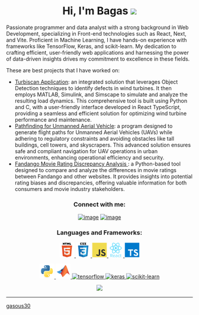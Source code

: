 <h1 align="center">Hi, I'm Bagas  <img height="40" src="https://cdn3.emoji.gg/emojis/2272-octoplushpinkteal.gif"></h1>
<p>Passionate programmer and data analyst with a strong background in Web Development, specializing in Front-end technologies such as React, Next, and Vite. Proficient in Machine Learning, I have hands-on experience with frameworks like TensorFlow, Keras, and scikit-learn. My dedication to crafting efficient, user-friendly web applications and harnessing the power of data-driven insights drives my commitment to excellence in these fields.</p>

<p>These are best projects that I have worked on: </p>

- <a href="https://github.com/gasous30/turbiscan-app" target="_blank">Turbiscan Application</a>: an integrated solution that leverages Object Detection techniques to identify defects in wind turbines. It then employs MATLAB, Simulink, and Simscape to simulate and analyze the resulting load dynamics. This comprehensive tool is built using Python and C, with a user-friendly interface developed in React TypeScript, providing a seamless and efficient solution for optimizing wind turbine performance and maintenance.
- <a href="https://github.com/gasous30/pathfinding_kudt" target="_blank">Pathfinding for Unmanned Aerial Vehicle</a>: a program designed to generate flight paths for Unmanned Aerial Vehicles (UAVs) while adhering to regulatory constraints and avoiding obstacles like tall buildings, cell towers, and skyscrapers. This advanced solution ensures safe and compliant navigation for UAV operations in urban environments, enhancing operational efficiency and security.
- <a href="https://github.com/gasous30/fandango-data-analysis" target="_blank">Fandango Movie Rating Discrepancy Analysis </a>: a Python-based tool designed to compare and analyze the differences in movie ratings between Fandango and other websites. It provides insights into potential rating biases and discrepancies, offering valuable information for both consumers and movie industry stakeholders.

<h3 align="center">Connect with me:</h3>
<div align="center">

[![image](https://img.shields.io/badge/LinkedIn-0077B5?style=for-the-badge&logo=linkedin&logoColor=white)](https://www.linkedin.com/in/octavianusbagas/)
[![image](https://img.shields.io/badge/Gmail-D14836?style=for-the-badge&logo=gmail&logoColor=white)](mailto:oct.bagaswara@gmail.com)
  
</div>

<h3 align="center">Languages and Frameworks:</h3>

<p align="center"> 
  <a href="https://www.w3.org/html/" target="_blank"> 
    <img src="https://raw.githubusercontent.com/devicons/devicon/master/icons/html5/html5-original-wordmark.svg" alt="html5" width="40" height="40"/> 
  </a>
  <a href="https://www.w3schools.com/css/" target="_blank"> 
    <img src="https://raw.githubusercontent.com/devicons/devicon/master/icons/css3/css3-original-wordmark.svg" alt="css3" width="40" height="40"/> 
  </a> 
  <a href="https://developer.mozilla.org/en-US/docs/Web/JavaScript" target="_blank"> 
    <img src="https://raw.githubusercontent.com/devicons/devicon/master/icons/javascript/javascript-original.svg" alt="javascript" width="40" height="40"/> 
  </a> 
  <a href="https://reactjs.org/" target="_blank"> 
    <img src="https://github.com/devicons/devicon/blob/master/icons/react/react-original-wordmark.svg" alt="react" width="40" height="40"/> 
  </a> 
  <a href="https://www.typescriptlang.org/" target="_blank"> 
    <img src="https://github.com/devicons/devicon/blob/master/icons/typescript/typescript-original.svg" alt="typescript" width="40" height="40"/> 
  </a>
</p>

<p align="center"> 
  <a href="https://www.python.org" target="_blank"> 
    <img src="https://raw.githubusercontent.com/devicons/devicon/master/icons/python/python-original.svg" alt="python" width="40" height="40"/> 
  </a>  
  <a href="https://www.mathworks.com/" target="_blank"> 
    <img src="https://github.com/devicons/devicon/blob/master/icons/matlab/matlab-original.svg" alt="matlab" width="40" height="40"/> 
  </a>
  <a href="https://www.tensorflow.org/" target="_blank"> 
    <img src="https://avatars.githubusercontent.com/u/15658638?s=280&v=4" alt="tensorflow" width="40" height="40"/> 
  </a>
  <a href="https://keras.io/" target="_blank"> 
    <img src="https://upload.wikimedia.org/wikipedia/commons/thumb/a/ae/Keras_logo.svg/1200px-Keras_logo.svg.png" alt="keras" width="40" height="40"/> 
  </a>
  <a href="https://scikit-learn.org/stable/" target="_blank"> 
    <img src="https://upload.wikimedia.org/wikipedia/commons/thumb/0/05/Scikit_learn_logo_small.svg/1200px-Scikit_learn_logo_small.svg.png" alt="scikit-learn" height="40"/> 
  </a>
</p>

<p align= "center">
  <img height= "150" src="https://github-readme-stats.vercel.app/api/top-langs/?username=gasous30&theme=react&layout=compact" />
</p>

------

[gasous30](https://github.com/gasous30)
